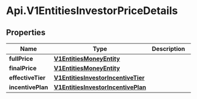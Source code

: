 # Api.V1EntitiesInvestorPriceDetails

## Properties

Name | Type | Description | Notes
------------ | ------------- | ------------- | -------------
**fullPrice** | [**V1EntitiesMoneyEntity**](V1EntitiesMoneyEntity.md) |  | [optional] 
**finalPrice** | [**V1EntitiesMoneyEntity**](V1EntitiesMoneyEntity.md) |  | [optional] 
**effectiveTier** | [**V1EntitiesInvestorIncentiveTier**](V1EntitiesInvestorIncentiveTier.md) |  | [optional] 
**incentivePlan** | [**V1EntitiesInvestorIncentivePlan**](V1EntitiesInvestorIncentivePlan.md) |  | [optional] 


